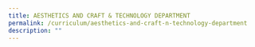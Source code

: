 ```yaml
---
title: AESTHETICS AND CRAFT & TECHNOLOGY DEPARTMENT
permalink: /curriculum/aesthetics-and-craft-n-technology-department
description: ""
---
```

